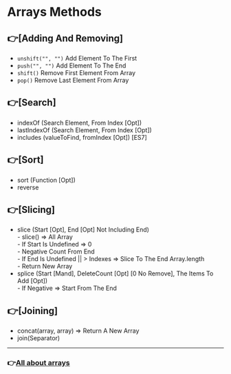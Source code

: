 # Arrays Methods 

 ## :point_right:[Adding And Removing]

  - `unshift("", "")` Add Element To The First
  - `push("", "")` Add Element To The End
  - `shift()` Remove First Element From Array
  - `pop()` Remove Last Element From Array

  ## :point_right:[Search]
  - indexOf (Search Element, From Index [Opt])
  - lastIndexOf (Search Element, From Index [Opt])
  - includes (valueToFind, fromIndex [Opt]) [ES7]



  ## :point_right:[Sort]
  - sort (Function [Opt])
  - reverse



   ## :point_right:[Slicing]
  - slice (Start [Opt], End [Opt] Not Including End)   
         -   slice() => All Array        
         -   If Start Is Undefined => 0     
         -   Negative Count From End     
         -   If End Is Undefined || > Indexes => Slice To The End Array.length     
         -   Return New Array     
  - splice (Start [Mand], DeleteCount [Opt] [0 No Remove], The Items To Add [Opt])     
         -   If Negative => Start From The End     


## :point_right:[Joining]
  - concat(array, array) => Return A New Array
  - join(Separator)

---

 ### :point_right:[All about arrays](https://developer.mozilla.org/en-US/docs/Web/JavaScript/Reference/Global_Objects/Array)